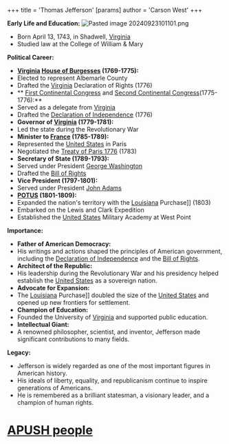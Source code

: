 +++
 title = 'Thomas Jefferson'
[params]
	author = 'Carson West'
+++

**Early Life and Education:**
![Pasted image 20240923101101.png](./../pasted-image-20240923101101.png/)
* Born April 13, 1743, in Shadwell, [Virginia](./../virginia/)
* Studied law at the College of William & Mary

**Political Career:**

* **[Virginia](./../virginia/) [House of Burgesses](./../house-of-burgesses/) (1769-1775):**
 * Elected to represent Albemarle County
 * Drafted the [Virginia](./../virginia/) Declaration of Rights (1776)
* ** [First Continental Congress](./../first-continental-congress/) and [Second Continental Congress](./../second-continental-congress/)(1775-1776):**
 * Served as a delegate from [Virginia](./../virginia/)
 * Drafted the [Declaration of Independence](./../declaration-of-independence/) (1776)
* **Governor of [Virginia](./../virginia/) (1779-1781):**
 * Led the state during the Revolutionary War
* **Minister to [France](./../france/) (1785-1789):**
 * Represented the [United States](./../united-states/) in Paris
 * Negotiated the [Treaty of Paris 1776](./../treaty-of-paris-1776/) (1783)
* **Secretary of State (1789-1793):**
 * Served under President [George Washington](./../george-washington/)
 * Drafted the [Bill of Rights](./../bill-of-rights/)
* **Vice President (1797-1801):**
 * Served under President [John Adams](./../john-adams/)
* **[POTUS](./../potus/) (1801-1809):**
 * Expanded the nation's territory with the [Louisiana](./../louisiana/) Purchase]] (1803)
 * Embarked on the Lewis and Clark Expedition
 * Established the [United States](./../united-states/) Military Academy at West Point

**Importance:**

* **Father of American Democracy:**
 * His writings and actions shaped the principles of American government, including the [Declaration of Independence](./../declaration-of-independence/) and the [Bill of Rights](./../bill-of-rights/).
* **Architect of the Republic:**
 * His leadership during the Revolutionary War and his presidency helped establish the [United States](./../united-states/) as a sovereign nation.
* **Advocate for Expansion:**
 * The [Louisiana](./../louisiana/) Purchase]] doubled the size of the [United States](./../united-states/) and opened up new frontiers for settlement.
* **Champion of Education:**
 * Founded the University of [Virginia](./../virginia/) and supported public education.
* **Intellectual Giant:**
 * A renowned philosopher, scientist, and inventor, Jefferson made significant contributions to many fields.

**Legacy:**

* Jefferson is widely regarded as one of the most important figures in American history.
* His ideals of liberty, equality, and republicanism continue to inspire generations of Americans.
* He is remembered as a brilliant statesman, a visionary leader, and a champion of human rights.
# [APUSH people](./../apush-people/)